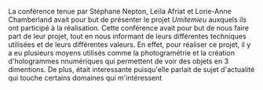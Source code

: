 La conférence tenue par Stéphane Nepton, Leïla Afriat et Lorie-Anne Chamberland avait pour but de présenter le projet *Umitemieu* auxquels ils ont participé à la réalisation. Cette conférence avait pour but de nous faire part de leur projet, tout en nous informant de leurs différentes techniques utilisées et de leurs différentes valeurs. En effet, pour réaliser ce projet, il y a eu plusieurs moyens utilisés comme la photogramétrie et la création d'hologrammes nnumériques qui permettent de voir des objets en 3 dimentions. De plus, 
était interessante puisqu'elle parlait de sujet d'actualité qui touche certains domaines qui m'intéressent
